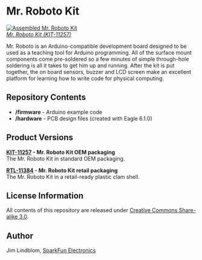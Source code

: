 Mr. Roboto Kit
========================

[![Assembled Mr. Roboto Kit](https://cdn.sparkfun.com/assets/parts/6/8/7/8/Mr_clone._Roboto01_clone.jpg)  
*Mr. Roboto Kit (KIT-11257)*](https://www.sparkfun.com/products/11257)

Mr. Roboto is an Arduino-compatible development board designed to be used as a teaching tool for Arduino programming. All of the surface mount components come pre-soldered so a few minutes of simple through-hole soldering is all it takes to get him up and running. After the kit is put together, the on board sensors, buzzer and LCD screen make an excellent platform for learning how to write code for physical computing.

Repository Contents
-------------------

* **/firmware** - Arduino example code
* **/hardware** - PCB design files (created with Eagle 6.1.0)

Product Versions
----------------

**[KIT-11257](https://www.sparkfun.com/products/11257) - Mr. Roboto Kit OEM packaging**  
The Mr. Roboto Kit in standard OEM packaging.

**[RTL-11384](https://www.sparkfun.com/products/11384) - Mr. Roboto Kit retail packaging**  
The Mr. Roboto Kit in a retail-ready plastic clam shell.

License Information
-------------------

All contents of this repository are released under [Creative Commons Share-alike 3.0](http://creativecommons.org/licenses/by-sa/3.0/).

Author
------

Jim Lindblom, [SparkFun Electronics](https://www.sparkfun.com)
